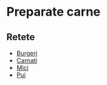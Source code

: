 # Preparate carne

## Retete

* [Burgeri](./burgeri)
* [Carnati](./carnati)
* [Mici](./mici)
* [Pui](./pui)
